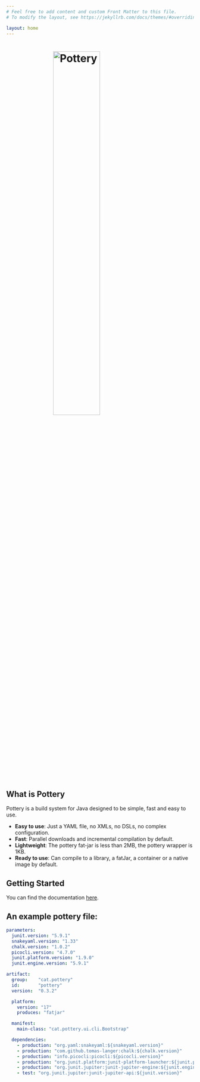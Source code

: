 ```yaml
---
# Feel free to add content and custom Front Matter to this file.
# To modify the layout, see https://jekyllrb.com/docs/themes/#overriding-theme-defaults

layout: home
---
```


<h1>
  <img style="display: block; width: 50%; margin: auto;" src="/pottery/assets/img/logomain.svg" alt="Pottery"/>
</h1>

## What is Pottery

Pottery is a build system for Java designed to be simple, fast and easy to use.

* **Easy to use**: Just a YAML file, no XMLs, no DSLs, no complex configuration.
* **Fast**: Parallel downloads and incremental compilation by default.
* **Lightweight**: The pottery fat-jar is less than 2MB, the pottery wrapper is 1KB.
* **Ready to use**: Can compile to a library, a fatJar, a container or a native image by default.

## Getting Started

You can find the documentation [here](/pottery/docs/home/).

## An example pottery file:
```yaml
parameters:
  junit.version: "5.9.1"
  snakeyaml.version: "1.33"
  chalk.version: "1.0.2"
  picocli.version: "4.7.0"
  junit.platform.version: "1.9.0"
  junit.engine.version: "5.9.1"

artifact:
  group:    "cat.pottery"
  id:       "pottery"
  version:  "0.3.2"

  platform:
    version: "17"
    produces: "fatjar"

  manifest:
    main-class: "cat.pottery.ui.cli.Bootstrap"

  dependencies:
    - production: "org.yaml:snakeyaml:${snakeyaml.version}"
    - production: "com.github.tomas-langer:chalk:${chalk.version}"
    - production: "info.picocli:picocli:${picocli.version}"
    - production: "org.junit.platform:junit-platform-launcher:${junit.platform.version}"
    - production: "org.junit.jupiter:junit-jupiter-engine:${junit.engine.version}"
    - test: "org.junit.jupiter:junit-jupiter-api:${junit.version}"
```
